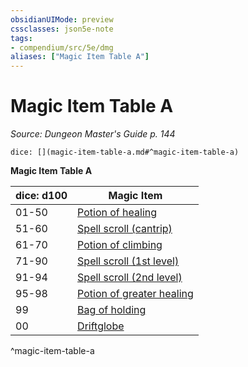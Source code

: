 ```yaml
---
obsidianUIMode: preview
cssclasses: json5e-note
tags:
- compendium/src/5e/dmg
aliases: ["Magic Item Table A"]
---
```

# Magic Item Table A
*Source: Dungeon Master's Guide p. 144* 

`dice: [](magic-item-table-a.md#^magic-item-table-a)`

**Magic Item Table A**

| dice: d100 | Magic Item |
|------------|------------|
| 01-50 | [Potion of healing](z_compendium/items/potion-of-healing.md) |
| 51-60 | [Spell scroll (cantrip)](z_compendium/items/spell-scroll-cantrip.md) |
| 61-70 | [Potion of climbing](z_compendium/items/potion-of-climbing.md) |
| 71-90 | [Spell scroll (1st level)](z_compendium/items/spell-scroll-1st-level.md) |
| 91-94 | [Spell scroll (2nd level)](z_compendium/items/spell-scroll-2nd-level.md) |
| 95-98 | [Potion of greater healing](z_compendium/items/potion-of-greater-healing.md) |
| 99 | [Bag of holding](z_compendium/items/bag-of-holding.md) |
| 00 | [Driftglobe](z_compendium/items/driftglobe.md) |
^magic-item-table-a